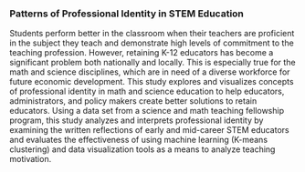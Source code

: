 ### Patterns of Professional Identity in STEM Education

Students perform better in the classroom when their teachers are proficient in the subject they teach and demonstrate high levels of commitment to the teaching profession. However, retaining K-12 educators has become a significant problem both nationally and locally. This is especially true for the math and science disciplines, which are in need of a diverse workforce for future economic development.  This study explores and visualizes concepts of professional identity in math and science education to help educators, administrators, and policy makers create better solutions to retain educators. Using a data set from a science and math teaching fellowship program, this study analyzes and interprets professional identity by examining the written reflections of early and mid-career STEM educators and evaluates the effectiveness of using machine learning (K-means clustering) and data visualization tools as a means to analyze teaching motivation.
